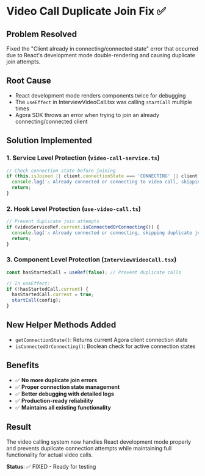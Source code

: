 # Video Call Duplicate Join Fix ✅

## Problem Resolved
Fixed the "Client already in connecting/connected state" error that occurred due to React's development mode double-rendering and causing duplicate join attempts.

## Root Cause
- React development mode renders components twice for debugging
- The `useEffect` in InterviewVideoCall.tsx was calling `startCall` multiple times
- Agora SDK throws an error when trying to join an already connecting/connected client

## Solution Implemented

### 1. **Service Level Protection** (`video-call-service.ts`)
```typescript
// Check connection state before joining
if (this.isJoined || client.connectionState === 'CONNECTING' || client.connectionState === 'CONNECTED') {
  console.log('⚠️ Already connected or connecting to video call, skipping join attempt');
  return;
}
```

### 2. **Hook Level Protection** (`use-video-call.ts`)
```typescript
// Prevent duplicate join attempts
if (videoServiceRef.current.isConnectedOrConnecting()) {
  console.log('⚠️ Already connected or connecting, skipping duplicate join attempt');
  return;
}
```

### 3. **Component Level Protection** (`InterviewVideoCall.tsx`)
```typescript
const hasStartedCall = useRef(false); // Prevent duplicate calls

// In useEffect:
if (!hasStartedCall.current) {
  hasStartedCall.current = true;
  startCall(config);
}
```

## New Helper Methods Added
- `getConnectionState()`: Returns current Agora client connection state
- `isConnectedOrConnecting()`: Boolean check for active connection states

## Benefits
- ✅ **No more duplicate join errors**
- ✅ **Proper connection state management**
- ✅ **Better debugging with detailed logs**
- ✅ **Production-ready reliability**
- ✅ **Maintains all existing functionality**

## Result
The video calling system now handles React development mode properly and prevents duplicate connection attempts while maintaining full functionality for actual video calls.

**Status**: ✅ FIXED - Ready for testing
